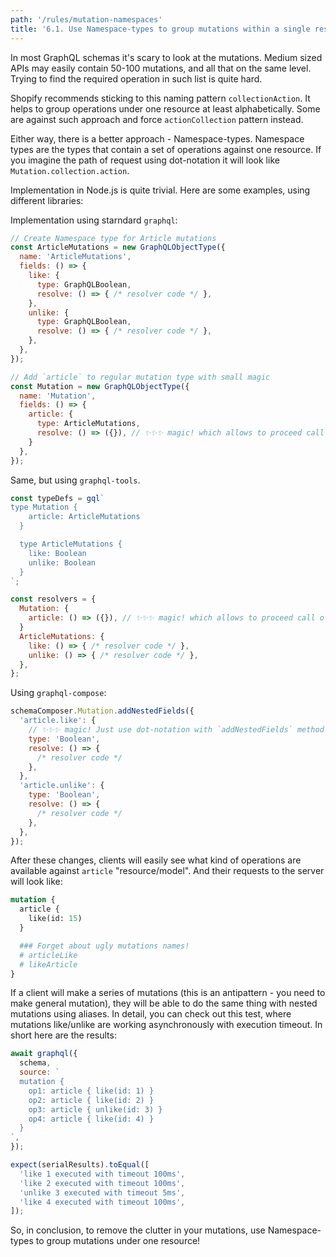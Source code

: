 ```yaml
---
path: '/rules/mutation-namespaces'
title: '6.1. Use Namespace-types to group mutations within a single resource.'
---
```


In most GraphQL schemas it's scary to look at the mutations. Medium sized APIs may easily contain 50-100 mutations, and all that on the same level. Trying to find the required operation in such list is quite hard.

Shopify recommends sticking to this naming pattern `collectionAction`. It helps to group operations under one resource at least alphabetically. Some are against such approach and force `actionCollection` pattern instead.

Either way, there is a better approach - Namespace-types. Namespace types are the types that contain a set of operations against one resource. If you imagine the path of request using dot-notation it will look like `Mutation.collection.action`.

Implementation in Node.js is quite trivial. Here are some examples, using different libraries:

Implementation using starndard `graphql`:

```js
// Create Namespace type for Article mutations
const ArticleMutations = new GraphQLObjectType({
  name: 'ArticleMutations',
  fields: () => {
    like: {
      type: GraphQLBoolean,
      resolve: () => { /* resolver code */ },
    },
    unlike: {
      type: GraphQLBoolean,
      resolve: () => { /* resolver code */ },
    },
  },
});

// Add `article` to regular mutation type with small magic
const Mutation = new GraphQLObjectType({
  name: 'Mutation',
  fields: () => {
    article: {
      type: ArticleMutations,
      resolve: () => ({}), // ✨✨✨ magic! which allows to proceed call of sub-methods
    }
  },
});
```

Same, but using `graphql-tools`.

```js
const typeDefs = gql`
type Mutation {
    article: ArticleMutations
  }

  type ArticleMutations {
    like: Boolean
    unlike: Boolean
  }
`;

const resolvers = {
  Mutation: {
    article: () => ({}), // ✨✨✨ magic! which allows to proceed call of sub-methods
  }
  ArticleMutations: {
    like: () => { /* resolver code */ },
    unlike: () => { /* resolver code */ },
  },
};
```

Using `graphql-compose`:

```js
schemaComposer.Mutation.addNestedFields({
  'article.like': {
    // ✨✨✨ magic! Just use dot-notation with `addNestedFields` method
    type: 'Boolean',
    resolve: () => {
      /* resolver code */
    },
  },
  'article.unlike': {
    type: 'Boolean',
    resolve: () => {
      /* resolver code */
    },
  },
});
```

After these changes, clients will easily see what kind of operations are available against `article` "resource/model". And their requests to the server will look like:

```graphql
mutation {
  article {
    like(id: 15)
  }

  ### Forget about ugly mutations names!
  # articleLike
  # likeArticle
}
```

If a client will make a series of mutations (this is an antipattern - you need to make general mutation), they will be able to do the same thing with nested mutations using aliases. In detail, you can check out this test, where mutations like/unlike are working asynchronously with execution timeout. In short here are the results:

```js
await graphql({
  schema,
  source: `
  mutation {
    op1: article { like(id: 1) }
    op2: article { like(id: 2) }
    op3: article { unlike(id: 3) }
    op4: article { like(id: 4) }
  }
`,
});

expect(serialResults).toEqual([
  'like 1 executed with timeout 100ms',
  'like 2 executed with timeout 100ms',
  'unlike 3 executed with timeout 5ms',
  'like 4 executed with timeout 100ms',
]);
```

So, in conclusion, to remove the clutter in your mutations, use Namespace-types to group mutations under one resource!
